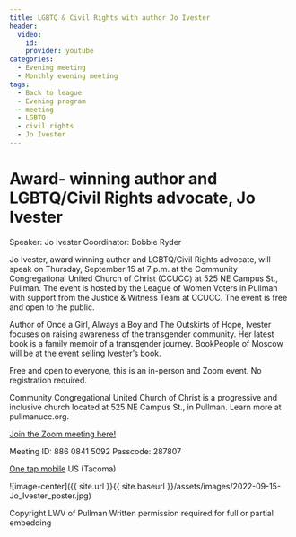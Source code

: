 ```yaml
---
title: LGBTQ & Civil Rights with author Jo Ivester
header:
  video:
    id:
    provider: youtube
categories:
  - Evening meeting
  - Monthly evening meeting
tags:
  - Back to league
  - Evening program
  - meeting
  - LGBTQ
  - civil rights
  - Jo Ivester 
---
```


  
  # Award- winning author and LGBTQ/Civil Rights advocate, Jo Ivester
  Speaker: Jo Ivester
  Coordinator: Bobbie Ryder
  
Jo Ivester, award winning author and LGBTQ/Civil Rights advocate, will speak on Thursday, September 15 at 7 p.m. at the Community Congregational United Church of Christ (CCUCC) at 525 NE Campus St., Pullman. The event is hosted by the League of Women Voters in Pullman with support from the Justice & Witness Team at CCUCC. The event is free and open to the public.   

Author of Once a Girl, Always a Boy and The Outskirts of Hope, Ivester focuses on raising awareness of the transgender community. Her latest book is a family memoir of a transgender journey. BookPeople of Moscow will be at the event selling Ivester’s book. 

Free and open to everyone, this is an in-person and Zoom event.  No registration required.

Community Congregational United Church of Christ is a progressive and inclusive church located at 525 NE Campus St., in Pullman. Learn more at pullmanucc.org. 

[Join the Zoom meeting here!](https://us02web.zoom.us/j/88608415092?pwd=N2NRbEd2ZWRoSjBVYWxseVZveENNQT09)

Meeting ID: 886 0841 5092
Passcode: 287807

[One tap mobile](tel:+12532158782) US (Tacoma)


  
  ![image-center]({{ site.url }}{{ site.baseurl }}/assets/images/2022-09-15-Jo_Ivester_poster.jpg)
  
Copyright LWV of Pullman
Written permission required for full or partial embedding

<!---change the title to whatever you want the post to be titled
change the ID out to the end of the youtube link https://youtu.be/r61ARK4Qv9c -->
